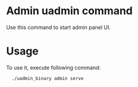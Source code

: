# Admin uadmin command

Use this command to start admin panel UI.

# Usage

To use it, execute following command:
```bash
  ./uadmin_binary admin serve
```
